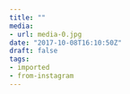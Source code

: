 ```yaml
---
title: ""
media:
- url: media-0.jpg
date: "2017-10-08T16:10:50Z"
draft: false
tags:
- imported
- from-instagram
---
```

